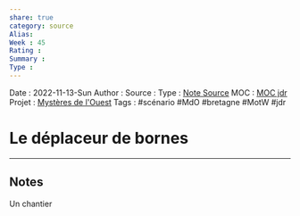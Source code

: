 ```yaml
---
share: true 
category: source
Alias:
Week : 45
Rating :
Summary : 
Type : 
---
```

Date : 2022-11-13-Sun
Author :
Source : 
Type : [Note Source](Note%20Source)
MOC : [MOC jdr](MOC%20jeu%20de%20r%C3%B4le)
Projet : [Mystères de l'Ouest](Myst%C3%A8res%20de%20l'Ouest)
Tags : #scénario #MdO #bretagne #MotW #jdr 

# Le déplaceur de bornes


***

## Notes

Un chantier 